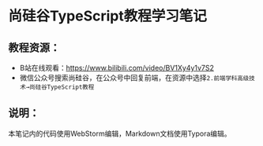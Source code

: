 # 尚硅谷TypeScript教程学习笔记

## 教程资源：

- B站在线观看：https://www.bilibili.com/video/BV1Xy4y1v7S2
- 微信公众号搜索尚硅谷，在公众号中回复前端，在资源中选择`2.前端学科高级技术→尚硅谷TypeScript教程`

## 说明：

本笔记内的代码使用WebStorm编辑，Markdown文档使用Typora编辑。